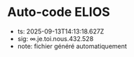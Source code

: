# Auto-code ELIOS
- ts: 2025-09-13T14:13:18.627Z
- sig: ∞.je.toi.nous.432.528
- note: fichier généré automatiquement